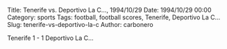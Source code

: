 Title: Tenerife vs. Deportivo La C…, 1994/10/29
Date: 1994/10/29 00:00
Category: sports
Tags: football, football scores, Tenerife, Deportivo La C…
Slug: tenerife-vs-deportivo-la-c
Author: carbonero


Tenerife 1 - 1 Deportivo La C…
